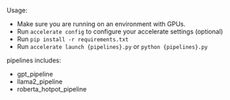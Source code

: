 Usage:
- Make sure you are running on an environment with GPUs.
- Run `accelerate config` to configure your accelerate settings (optional)
- Run `pip install -r requirements.txt`
- Run `accelerate launch {pipelines}.py` or `python {pipelines}.py`

pipelines includes:
- gpt_pipeline
- llama2_pipeline
- roberta_hotpot_pipeline
